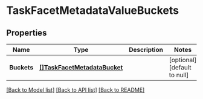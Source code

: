 # TaskFacetMetadataValueBuckets

## Properties
Name | Type | Description | Notes
------------ | ------------- | ------------- | -------------
**Buckets** | [**[]TaskFacetMetadataBucket**](task_facet_metadata_bucket.md) |  | [optional] [default to null]

[[Back to Model list]](../README.md#documentation-for-models) [[Back to API list]](../README.md#documentation-for-api-endpoints) [[Back to README]](../README.md)



